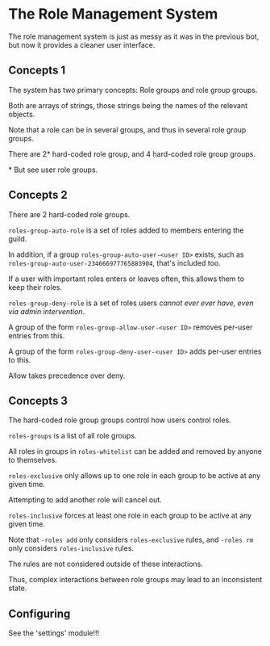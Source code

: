# The Role Management System

The role management system is just as messy as it was in the previous bot, but now it provides a cleaner user interface.

## Concepts 1

The system has two primary concepts: Role groups and role group groups.

Both are arrays of strings, those strings being the names of the relevant objects.

Note that a role can be in several groups, and thus in several role group groups.

There are 2\* hard-coded role group, and 4 hard-coded role group groups.

\* But see user role groups.

## Concepts 2

There are 2 hard-coded role groups.

`roles-group-auto-role` is a set of roles added to members entering the guild.

In addition, if a group `roles-group-auto-user-<user ID>` exists, such as `roles-group-auto-user-234666977765883904`, that's included too.

If a user with important roles enters or leaves often, this allows them to keep their roles.

`roles-group-deny-role` is a set of roles users *cannot ever ever have, even via admin intervention*.

A group of the form `roles-group-allow-user-<user ID>` removes per-user entries from this.

A group of the form `roles-group-deny-user-<user ID>` adds per-user entries to this.

Allow takes precedence over deny.

## Concepts 3

The hard-coded role group groups control how users control roles.

`roles-groups` is a list of all role groups.

All roles in groups in `roles-whitelist` can be added and removed by anyone to themselves.

`roles-exclusive` only allows up to one role in each group to be active at any given time.

Attempting to add another role will cancel out.

`roles-inclusive` forces at least one role in each group to be active at any given time.

Note that `-roles add` only considers `roles-exclusive` rules, and `-roles rm` only considers `roles-inclusive` rules.

The rules are not considered outside of these interactions.

Thus, complex interactions between role groups may lead to an inconsistent state.

## Configuring

See the 'settings' module!!!
